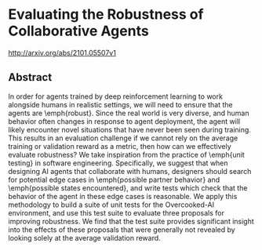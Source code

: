 # Evaluating the Robustness of Collaborative Agents
http://arxiv.org/abs/2101.05507v1
## Abstract
In order for agents trained by deep reinforcement learning to work alongside humans in realistic settings, we will need to ensure that the agents are \emph{robust}. Since the real world is very diverse, and human behavior often changes in response to agent deployment, the agent will likely encounter novel situations that have never been seen during training. This results in an evaluation challenge if we cannot rely on the average training or validation reward as a metric, then how can we effectively evaluate robustness? We take inspiration from the practice of \emph{unit testing} in software engineering. Specifically, we suggest that when designing AI agents that collaborate with humans, designers should search for potential edge cases in \emph{possible partner behavior} and \emph{possible states encountered}, and write tests which check that the behavior of the agent in these edge cases is reasonable. We apply this methodology to build a suite of unit tests for the Overcooked-AI environment, and use this test suite to evaluate three proposals for improving robustness. We find that the test suite provides significant insight into the effects of these proposals that were generally not revealed by looking solely at the average validation reward.